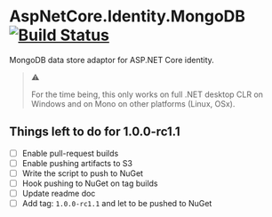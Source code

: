 # AspNetCore.Identity.MongoDB [![Build Status](https://travis-ci.org/tugberkugurlu/AspNetCore.Identity.MongoDB.svg?branch=master)](https://travis-ci.org/tugberkugurlu/AspNetCore.Identity.MongoDB)

MongoDB data store adaptor for ASP.NET Core identity.

> :warning: 
> 
> For the time being, this only works on full .NET desktop CLR on Windows and on Mono on other platforms (Linux, OSx).

## Things left to do for 1.0.0-rc1.1

 - [ ] Enable pull-request builds
 - [ ] Enable pushing artifacts to S3
 - [ ] Write the script to push to NuGet
 - [ ] Hook pushing to NuGet on tag builds
 - [ ] Update readme doc
 - [ ] Add tag: `1.0.0-rc1.1` and let to be pushed to NuGet
